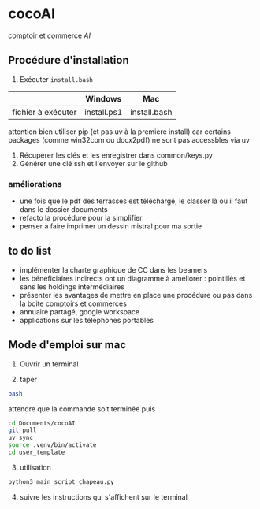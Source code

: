 # cocoAI

*co*mptoir et *co*mmerce *AI*

## Procédure d'installation

1. Exécuter ```install.bash```

 |                    | Windows     | Mac          |
 | ------------------ | ----------- | ------------ |
 | fichier à exécuter | install.ps1 | install.bash |

attention bien utiliser pip (et pas uv à la première install) car certains packages (comme win32com ou docx2pdf) ne sont pas accessbles via uv

1. Récupérer les clés et les enregistrer dans common/keys.py
2. Générer une clé ssh et l'envoyer sur le github  

### améliorations

- une fois que le pdf des terrasses est téléchargé, le classer là où il faut dans le dossier documents
- refacto la procédure pour la simplifier
- penser à faire imprimer un dessin mistral pour ma sortie

## to do list

- implémenter la charte graphique de CC dans les beamers
- les bénéficiaires indirects ont un diagramme à améliorer : pointillés et sans les holdings intermédiaires
- présenter les avantages de mettre en place une procédure ou pas dans la boite comptoirs et commerces
- annuaire partagé, google workspace
- applications sur les téléphones portables

## Mode d'emploi sur mac

1. Ouvrir un terminal

2. taper

```bash
bash
```

attendre que la commande soit terminée puis

```bash
cd Documents/cocoAI
git pull
uv sync
source .venv/bin/activate
cd user_template
```

3. utilisation

```bash
python3 main_script_chapeau.py
```

4. suivre les instructions qui s'affichent sur le terminal
